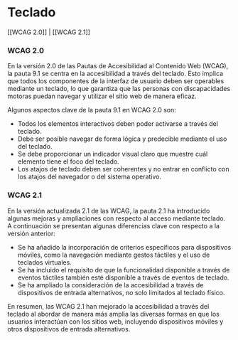 # Teclado

[[WCAG 2.0]] | [[WCAG 2.1]]

### **WCAG 2.0**

En la versión 2.0 de las Pautas de Accesibilidad al Contenido Web (WCAG), la pauta 9.1 se centra en la accesibilidad a través del teclado. Esto implica que todos los componentes de la interfaz de usuario deben ser operables mediante un teclado, lo que garantiza que las personas con discapacidades motoras puedan navegar y utilizar el sitio web de manera eficaz.

Algunos aspectos clave de la pauta 9.1 en WCAG 2.0 son:
- Todos los elementos interactivos deben poder activarse a través del teclado.
- Debe ser posible navegar de forma lógica y predecible mediante el uso del teclado.
- Se debe proporcionar un indicador visual claro que muestre cuál elemento tiene el foco del teclado.
- Los atajos de teclado deben ser coherentes y no entrar en conflicto con los atajos del navegador o del sistema operativo.

### **WCAG 2.1**

En la versión actualizada 2.1 de las WCAG, la pauta 2.1 ha introducido algunas mejoras y ampliaciones con respecto al acceso mediante teclado. A continuación se presentan algunas diferencias clave con respecto a la versión anterior:
- Se ha añadido la incorporación de criterios específicos para dispositivos móviles, como la navegación mediante gestos táctiles y el uso de teclados virtuales.
- Se ha incluido el requisito de que la funcionalidad disponible a través de eventos táctiles también esté disponible a través de eventos de teclado.
- Se ha ampliado la consideración de la accesibilidad a través de dispositivos de entrada alternativos, no solo limitados al teclado físico.

En resumen, las WCAG 2.1 han mejorado la accesibilidad a través del teclado al abordar de manera más amplia las diversas formas en que los usuarios interactúan con los sitios web, incluyendo dispositivos móviles y otros dispositivos de entrada alternativos.
